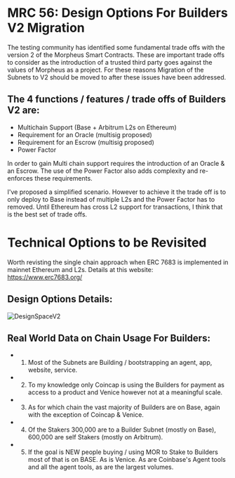 # MRC 56: Design Options For Builders V2 Migration
The testing community has identified some fundamental trade offs with the version 2 of the Morpheus Smart Contracts.
These are important trade offs to consider as the introduction of a trusted third party goes against the values of Morpheus as a project.
For these reasons Migration of the Subnets to V2 should be moved to after these issues have been addressed.

## The 4 functions / features / trade offs of Builders V2 are:
- Multichain Support (Base + Arbitrum L2s on Ethereum)
- Requirement for an Oracle (multisig proposed)
- Requirement for an Escrow (multisig proposed)
- Power Factor

In order to gain Multi chain support requires the introduction of an Oracle & an Escrow.
The use of the Power Factor also adds complexity and re-enforces these requirements.

I've proposed a simplified scenario. 
However to achieve it the trade off is to only deploy to Base instead of multiple L2s and the Power Factor has to removed. 
Until Ethereum has cross L2 support for transactions, I think that is the best set of trade offs.

# Technical Options to be Revisited 
Worth revisting the single chain approach when ERC 7683 is implemented in mainnet Ethereum and L2s.
Details at this website: https://www.erc7683.org/

## Design Options Details:
![DesignSpaceV2](https://github.com/user-attachments/assets/31d3a03f-b4ee-4218-acdc-942fa2db622c)

## Real World Data on Chain Usage For Builders:
- 1. Most of the Subnets are Building / bootstrapping an agent, app, website, service.
- 2. To my knowledge only Coincap is using the Builders for payment as access to a product and Venice however not at a meaningful scale.
- 3. As for which chain the vast majority of Builders are on Base, again with the exception of Coincap & Venice.
- 4. Of the Stakers 300,000 are to a Builder Subnet (mostly on Base), 600,000 are self Stakers (mostly on Arbitrum).
- 5. If the goal is NEW people buying / using MOR to Stake to Builders most of that is on BASE. As is Venice. As are Coinbase's Agent tools and all the agent tools, as are the largest volumes.
